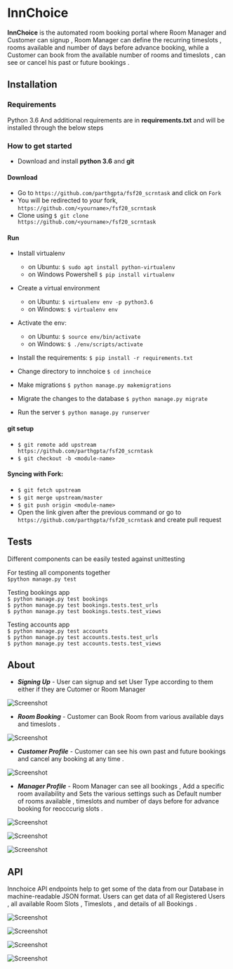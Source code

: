 
# InnChoice

**InnChoice** is the automated room booking portal where Room Manager and Customer can signup , Room Manager can define the recurring timeslots , rooms available and number of days before advance booking, while a Customer can book from the available number of rooms and timeslots , can see or cancel his past or future bookings . 

## Installation

### Requirements

Python 3.6 
And additional requirements are in **requirements.txt** and will be installed through the below steps

### How to get started

* Download and install **python 3.6** and **git**
#### Download
* Go to `https://github.com/parthgpta/fsf20_scrntask` and click on `Fork`
* You will be redirected to *your* fork, `https://github.com/<yourname>/fsf20_scrntask`
* Clone using `$ git clone https://github.com/<yourname>/fsf20_scrntask`
#### Run
* Install virtualenv  
    - on Ubuntu: `$ sudo apt install python-virtualenv`  
    - on Windows Powershell `$ pip install virtualenv`  
* Create a virtual environment  
    - on Ubuntu: `$ virtualenv env -p python3.6`  
    - on Windows: `$ virtualenv env`  
* Activate the env:
    - on Ubuntu: `$ source env/bin/activate`  
    - on Windows: `$ ./env/scripts/activate`  
* Install the requirements: `$ pip install -r requirements.txt`

* Change directory to innchoice `$ cd innchoice`
* Make migrations `$ python manage.py makemigrations`  
* Migrate the changes to the database `$ python manage.py migrate`  
* Run the server `$ python manage.py runserver`
#### git setup
* `$ git remote add upstream https://github.com/parthgpta/fsf20_scrntask`
* `$ git checkout -b <module-name>`


#### Syncing with Fork:
* `$ git fetch upstream`
* `$ git merge upstream/master`
* `$ git push origin <module-name>`
* Open the link given after the previous command or go to `https://github.com/parthgpta/fsf20_scrntask` and create pull request



## Tests
Different components can be easily tested against unittesting 

For testing all components together \
`$python manage.py test`

Testing bookings app \
`$ python manage.py test bookings`\
`$ python manage.py test bookings.tests.test_urls`\
`$ python manage.py test bookings.tests.test_views`

Testing accounts app \
`$ python manage.py test accounts`\
`$ python manage.py test accounts.tests.test_urls`\
`$ python manage.py test accounts.tests.test_views`


## About
* **_Signing Up_** - User can signup and set User Type according to them either if they are Cutomer or Room Manager


![Screenshot](signup.png)

* **_Room Booking_** - Customer can Book Room from various available days and timeslots . 


![Screenshot](book.png)




* **_Customer Profile_** - Customer can see his own past and future bookings and cancel any booking at any time . 




![Screenshot](customer_bookings.png)




* **_Manager Profile_** - Room Manager can see all bookings , Add a specific room availability and Sets the various settings such as Default number of rooms available , timeslots and number of days before for advance booking for reocccurig slots .  




![Screenshot](managerp_2.png)


![Screenshot](managerp_3.png)


![Screenshot](managerp_1.png)



## API
Innchoice API endpoints help to get some of the data from our Database in machine-readable JSON format. Users can get data of all Registered Users , all available Room Slots , Timeslots , and details of all Bookings .

![Screenshot](api1.png)

![Screenshot](api2.png)

![Screenshot](api3.png)

![Screenshot](api4.png)

